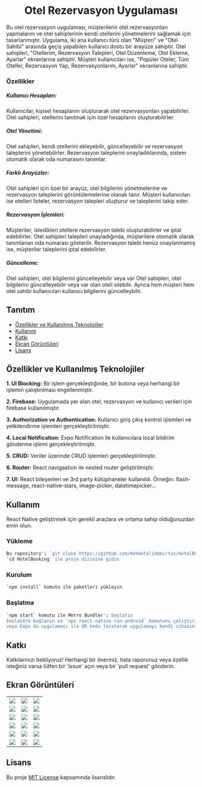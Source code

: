 <h1 align="center">
  Otel Rezervasyon Uygulaması
</h1>

Bu otel rezervasyon uygulaması, müşterilerin otel rezervasyonları yapmalarını ve otel
sahiplerinin kendi otellerini yönetmelerini sağlamak için tasarlanmıştır. Uygulama, iki ana
kullanıcı türü olan "Müşteri" ve "Otel Sahibi" arasında geçiş yapabilen kullanıcı dostu bir
arayüze sahiptir. Otel sahipleri, "Otellerim, Rezervasyon Talepleri, Otel Düzenleme, Otel
Ekleme, Ayarlar" ekranlarına sahiptir. Müşteri kullanıcıları ise, "Popüler Oteler, Tüm Oteller,
Rezervasyon Yap, Rezervasyonlarım, Ayarlar" ekranlarına sahiptir.

### Özellikler

##### Kullanıcı Hesapları:

Kullanıcılar, kişisel hesaplarını oluşturarak otel rezervasyonları yapabilirler.
Otel sahipleri, otellerini tanıtmak için özel hesaplarını oluşturabilirler.

##### Otel Yönetimi:

Otel sahipleri, kendi otellerini ekleyebilir, güncelleyebilir ve rezervasyon taleplerini yönetebilirler.
Rezervasyon taleplerini onayladıklarında, sistem otomatik olarak oda numarasını tanımlar.

##### Farklı Arayüzler:

Otel sahipleri için özel bir arayüz, otel bilgilerini yönetmelerine ve rezervasyon taleplerini görüntülemelerine olanak tanır.
Müşteri kullanıcıları ise otelleri listeler, rezervasyon talepleri oluşturur ve taleplerini takip eder.

##### Rezervasyon İşlemleri:

Müşteriler, istedikleri otellere rezervasyon talebi oluşturabilirler ve iptal edebilirler. Otel
sahipleri talepleri onayladığında, müşterilere otomatik olarak tanımlanan oda numarası
gösterilir. Rezervasyon talebi henüz onaylanmamış ise, müşteriler taleplerini iptal edebilirler.

##### Güncelleme:

Otel sahipleri, otel bilgilerini güncelleyebilir veya var Otel sahipleri, otel bilgilerini güncelleyebilir veya var olan oteli silebilir. Ayrıca hem müşteri
hem otel sahibi kullanıcıları kullanıcı bilgilerini güncelleybilir.

## Tanıtım

- [Özellikler ve Kullanılmış Teknolojiler](#özellikler-ve-kullanılmış-teknolojiler)
- [Kullanım](#kullanım)
- [Katkı](#katkı)
- [Ekran Görüntüleri](#ekran-görüntüleri)
- [Lisans](#lisans)

## Özellikler ve Kullanılmış Teknolojiler

**1. UI Blocking:** Bir işlem gerçekleştiğinde, bir butona veya herhangi bir işlemin çalıştırılması engellenmiştir.

**2. Firebase:** Uygulamada yer alan otel, rezervasyon ve kullanıcı verileri için firebase kullanılmıştır.

**3. Authorization ve Authentication:** Kullanıcı giriş çıkış kontrol işlemleri ve yetkilendirme işlemleri gerçekleştirilmiştir.

**4. Local Notification:** Expo Notification ile kullanıcılara local bildirim gönderme işlemi gerçekleştirilmiştir.

**5. CRUD:** Veriler üzerinde CRUD işlemleri gerçekleştirilmiştir.

**6. Router:** React navigaation ile nested router geliştirilmiştir.

**7. UI:** React bileşenleri ve 3rd party kütüphaneler kullanıldı. Örneğin: flash-message, react-native-stars, image-picker, datetimepicker...

## Kullanım

React Native geliştirmek için gerekli araçlara ve ortama sahip olduğunuzdan emin olun.

### Yükleme

```bash
Bu repository'i `git clone https://github.com/mehmetalidemirtas/HotelBooking.git` ile klonlayın
'cd HotelBooking' ile proje dizinine gidin
```

### Kurulum

```bash
`npm install` komutu ile paketleri yükleyin
```

### Başlatma

```bash
`npm start` komutu ile Metro Bundler'ı başlatın
Emulatöre bağlanın ve `npx react-native run-android` komutunu çalıştırın
veya Expo Go uygulaması ile QR kodu taratarak uygulamayı kendi cihazınızda çalıştırın.
```

## Katkı

Katkılarınızı bekliyoruz! Herhangi bir öneriniz, hata raporunuz veya özellik isteğiniz varsa lütfen bir 'issue' açın veya bir 'pull request' gönderin.

## Ekran Görüntüleri

|                          |                         |                         |
| ------------------------ | ----------------------- | ----------------------- |
| ![](screenshots/0.jpg)   | ![](screenshots/1.jpg)  | ![](screenshots/2.jpg)  |
| ![](screenshots/3.jpg)   | ![](screenshots/4.jpg)  | ![](screenshots/5.jpg)  |
| ![](screenshots/5_1.jpg) | ![](screenshots/6.jpg)  | ![](screenshots/7.jpg)  |
| ![](screenshots/8.jpg)   | ![](screenshots/9.jpg)  | ![](screenshots/10.jpg) |
| ![](screenshots/11.jpg)  | ![](screenshots/12.jpg) | ![](screenshots/13.jpg) |
| ![](screenshots/14.jpg)  | ![](screenshots/15.jpg) | ![](screenshots/16.jpg) |

## Lisans

Bu proje [MIT License](LICENSE) kapsamında lisanslıdır.
